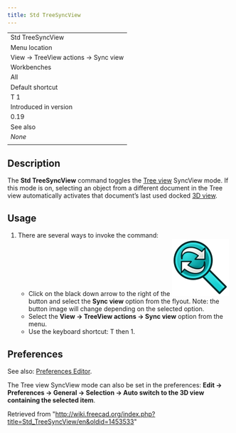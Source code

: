 ```yaml
---
title: Std TreeSyncView
---
```


|                                     |
| ----------------------------------- |
| Std TreeSyncView                    |
| Menu location                       |
| View → TreeView actions → Sync view |
| Workbenches                         |
| All                                 |
| Default shortcut                    |
| T 1                                 |
| Introduced in version               |
| 0.19                                |
| See also                            |
| _None_                              |
|                                     |

## Description

The **Std TreeSyncView** command toggles the [Tree view](/Tree_view "Tree view") SyncView mode. If this mode is on, selecting an object from a different document in the Tree view automatically activates that document’s last used docked [3D view](/3D_view "3D view").

## Usage

1. There are several ways to invoke the command:
   - Click on the black down arrow to the right of the ![](/src/assets/images/Std_TreeSyncView.svg) button and select the **Sync view** option from the flyout. Note: the button image will change depending on the selected option.
   - Select the **View → TreeView actions → Sync view** option from the menu.
   - Use the keyboard shortcut: T then 1.

## Preferences

See also: [Preferences Editor](/Preferences_Editor "Preferences Editor").

The Tree view SyncView mode can also be set in the preferences: **Edit → Preferences → General → Selection → Auto switch to the 3D view containing the selected item**.

Retrieved from "<http://wiki.freecad.org/index.php?title=Std_TreeSyncView/en&oldid=1453533>"
